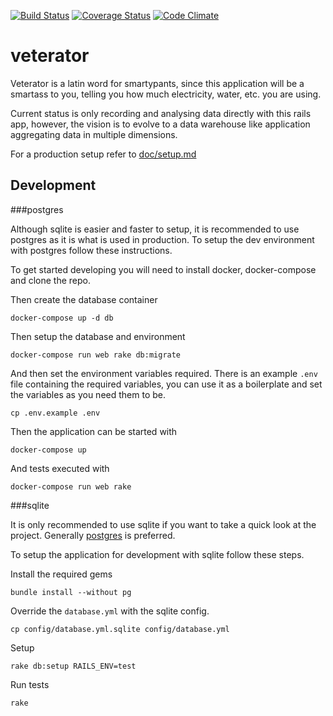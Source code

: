 [![Build Status](https://travis-ci.org/flower-pot/veterator.svg?branch=master)](https://travis-ci.org/flower-pot/veterator)
[![Coverage Status](https://coveralls.io/repos/flower-pot/veterator/badge.svg?branch=master)](https://coveralls.io/r/flower-pot/veterator?branch=master)
[![Code Climate](https://codeclimate.com/github/flower-pot/veterator/badges/gpa.svg)](https://codeclimate.com/github/flower-pot/veterator)

veterator
=========

Veterator is a latin word for smartypants, since this application will be a
smartass to you, telling you how much electricity, water, etc. you are using.

Current status is only recording and analysing data directly with this rails
app, however, the vision is to evolve to a data warehouse like application
aggregating data in multiple dimensions.

For a production setup refer to [doc/setup.md](./doc/setup.md)

Development
-----------

###postgres

Although sqlite is easier and faster to setup, it is recommended to use
postgres as it is what is used in production. To setup the dev environment with
postgres follow these instructions.

To get started developing you will need to install docker, docker-compose and
clone the repo.

Then create the database container

	docker-compose up -d db

Then setup the database and environment

	docker-compose run web rake db:migrate

And then set the environment variables required. There is an example `.env`
file containing the required variables, you can use it as a boilerplate and set
the variables as you need them to be.

	cp .env.example .env

Then the application can be started with

	docker-compose up

And tests executed with

	docker-compose run web rake

###sqlite

It is only recommended to use sqlite if you want to take a quick look at the
project. Generally [postgres](#postgres) is preferred.

To setup the application for development with sqlite follow these steps.

Install the required gems

	bundle install --without pg

Override the `database.yml` with the sqlite config.

	cp config/database.yml.sqlite config/database.yml

Setup

	rake db:setup RAILS_ENV=test

Run tests

	rake
